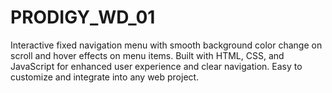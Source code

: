 # PRODIGY_WD_01
Interactive fixed navigation menu with smooth background color change on scroll and hover effects on menu items. Built with HTML, CSS, and JavaScript for enhanced user experience and clear navigation. Easy to customize and integrate into any web project.
